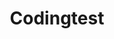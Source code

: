 ---
title: "Codingtest"
permalink: /categories/codingtest/
layout: category
author_profile: true
taxonomy: Codingtest
sidebar:
    nav: "sidebar-category"
---